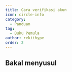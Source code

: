 ```yaml
---
title: Cara verifikasi akun
icon: circle-info
category:
  - Panduan
tag:
  - Buku Pemula
author: rekiihype
order: 2
---
```


## Bakal menyusul
